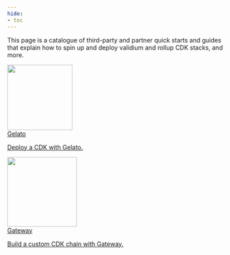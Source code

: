 ```yaml
---
hide:
- toc
---
```


This page is a catalogue of third-party and partner quick starts and guides that explain how to spin up and deploy validium and rollup CDK stacks, and more.

<div class="grid-container">
   <div class="grid-item">
      <a href="https://docs.gelato.network/developer-services/deploy-your-l2-chain">
         <div><img src="/img/cdk/gelato.png" loading="lazy" style="width: 150px; float;right" ></div>
            <div class="product-list-item-header">
               <div class="feature-card-heading">Gelato</div>
            </div>
         <p class="feature-paragraph">Deploy a CDK with Gelato.</p>
      </a>
   </div>
   <div class="grid-item">
      <a href="https://gateway.fm/polygon/">
         <div><img src="/img/cdk/gateway.png" loading="lazy" style="width: 160px; float;right" ></div>
            <div class="product-list-item-header">
               <div class="feature-card-heading">Gateway</div>
            </div>
         <p class="feature-paragraph">Build a custom CDK chain with Gateway.</p>
      </a>
   </div>
</div>

